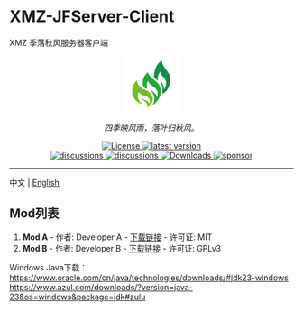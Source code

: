 # XMZ-JFServer-Client
XMZ 季落秋风服务器客户端
<div align="center">
  <a href="https://www.xm233.cn/JFServer"><img width="100px" alt="logo" src="https://raw.githubusercontent.com/xmmtx/XMZ-JFServer-Client/refs/heads/main/logo.png"/></a>
  <p><em>四季映风雨，落叶归秋风。</em></p>
<div>
  <a href="https://github.com/xmmtx/XMZ-JFServer-Client/blob/main/LICENSE">
    <img src="https://img.shields.io/github/license/xmmtx/XMZ-JFServer-Client" alt="License" />
  </a>
  <a href="https://github.com/xmmtx/XMZ-JFServer-Client/releases">
    <img src="https://img.shields.io/github/release/xmmtx/XMZ-JFServer-Client" alt="latest version" />
  </a>
</div>
<div>
  <a href="https://github.com/alist-org/alist/discussions">
    <img src="https://img.shields.io/github/discussions/xmmtx/XMZ-JFServer-Client?color=%23ED8936" alt="discussions" />
  </a>
  <a href="https://qq.com">
    <img src="https://img.shields.io/discord/1018870125102895134?logo=discord" alt="discussions" />
  </a>
  <a href="https://github.com/xmmtx/XMZ-JFServer-Client/releases">
    <img src="https://img.shields.io/github/downloads/xmmtx/XMZ-JFServer-Client/total?color=%239F7AEA&logo=github" alt="Downloads" />
  </a>
  <a href="https://www.xm233.cn/sponsor">
    <img src="https://img.shields.io/badge/%24-sponsor-F87171.svg" alt="sponsor" />
  </a>
</div>
</div>

---

中文 | [English](./README_EN.md)

## Mod列表
1. **Mod A** - 作者: Developer A - [下载链接](https://example.com/modA) - 许可证: MIT
2. **Mod B** - 作者: Developer B - [下载链接](https://example.com/modB) - 许可证: GPLv3

Windows Java下载： <br>
https://www.oracle.com/cn/java/technologies/downloads/#jdk23-windows <br>
https://www.azul.com/downloads/?version=java-23&os=windows&package=jdk#zulu <br>